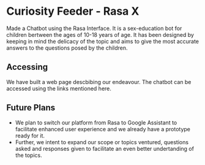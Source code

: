 # Curiosity Feeder - Rasa X

Made a Chatbot using the Rasa Interface. It is a sex-education bot for children bertween the ages of 10-18 years of age.
It has been designed by keeping in mind the delicacy of the topic and aims to give the most accurate answers to the questions posed by the children.

## Accessing
We have built a web page descbibing our endeavour.
The chatbot can be accessed using the links mentioned here.



## Future Plans
 - We plan to switch our platform from Rasa to Google Assistant to facilitate enhanced user experience and we already have a prototype ready for it.
 - Further, we intent to expand our scope or topics ventured, questions asked and responses given to facilitate an even better undertanding of the topics.
 

